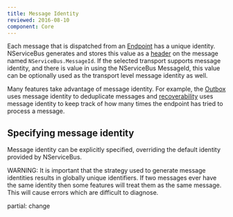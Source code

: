 ```yaml
---
title: Message Identity
reviewed: 2016-08-10
component: Core
---
```



Each message that is dispatched from an [Endpoint](/nservicebus/endpoints/) has a unique identity. NServiceBus generates and stores this value as a [header](/nservicebus/messaging/headers.md) on the message named `NServiceBus.MessageId`. If the selected transport supports message identity, and there is value in using the NServiceBus MessageId, this value can be optionally used as the transport level message identity as well.

Many features take advantage of message identity. For example, the [Outbox](/nservicebus/outbox) uses message identity to deduplicate messages and [recoverability](/nservicebus/recoverability/) uses message identity to keep track of how many times the endpoint has tried to process a message.


## Specifying message identity

Message identity can be explicitly specified, overriding the default identity provided by NServiceBus.

WARNING: It is important that the strategy used to generate message identities results in globally unique identifiers. If two messages ever have the same identity then some features will treat them as the same message. This will cause errors which are difficult to diagnose.

partial: change

